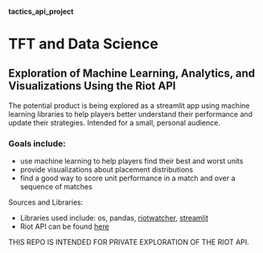 #### tactics_api_project

# TFT and Data Science
## Exploration of Machine Learning, Analytics, and Visualizations Using the Riot API

The potential product is being explored as a streamlit app using machine learning libraries to help players better understand their performance and update their strategies.  Intended for a small, personal audience.


### Goals include:
* use machine learning to help players find their best and worst units
* provide visualizations about placement distributions
* find a good way to score unit performance in a match and over a sequence of matches

Sources and Libraries:
* Libraries used include: os, pandas, [riotwatcher](https://riot-watcher.readthedocs.io/en/latest/), [streamlit](https://streamlit.io/)
* Riot API can be found [here](https://developer.riotgames.com/)

THIS REPO IS INTENDED FOR PRIVATE EXPLORATION OF THE RIOT API.
